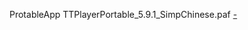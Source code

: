 
ProtableApp TTPlayerPortable_5.9.1_SimpChinese.paf
[-](http://www.portableappc.com/music-video/ttplayer-portable/)

